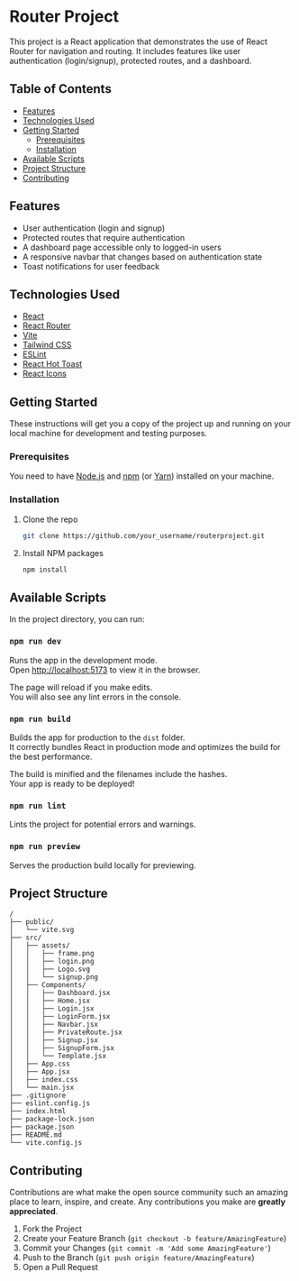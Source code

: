 # Router Project

This project is a React application that demonstrates the use of React Router for navigation and routing. It includes features like user authentication (login/signup), protected routes, and a dashboard.

## Table of Contents

- [Features](#features)
- [Technologies Used](#technologies-used)
- [Getting Started](#getting-started)
  - [Prerequisites](#prerequisites)
  - [Installation](#installation)
- [Available Scripts](#available-scripts)
- [Project Structure](#project-structure)
- [Contributing](#contributing)


## Features

- User authentication (login and signup)
- Protected routes that require authentication
- A dashboard page accessible only to logged-in users
- A responsive navbar that changes based on authentication state
- Toast notifications for user feedback

## Technologies Used

- [React](https://reactjs.org/)
- [React Router](https://reactrouter.com/)
- [Vite](https://vitejs.dev/)
- [Tailwind CSS](https://tailwindcss.com/)
- [ESLint](https://eslint.org/)
- [React Hot Toast](https://react-hot-toast.com/)
- [React Icons](https://react-icons.github.io/react-icons/)

## Getting Started

These instructions will get you a copy of the project up and running on your local machine for development and testing purposes.

### Prerequisites

You need to have [Node.js](https://nodejs.org/) and [npm](https://www.npmjs.com/) (or [Yarn](https://yarnpkg.com/)) installed on your machine.

### Installation

1. Clone the repo
   ```sh
   git clone https://github.com/your_username/routerproject.git
   ```
2. Install NPM packages
   ```sh
   npm install
   ```

## Available Scripts

In the project directory, you can run:

### `npm run dev`

Runs the app in the development mode.<br />
Open [http://localhost:5173](http://localhost:5173) to view it in the browser.

The page will reload if you make edits.<br />
You will also see any lint errors in the console.

### `npm run build`

Builds the app for production to the `dist` folder.<br />
It correctly bundles React in production mode and optimizes the build for the best performance.

The build is minified and the filenames include the hashes.<br />
Your app is ready to be deployed!

### `npm run lint`

Lints the project for potential errors and warnings.

### `npm run preview`

Serves the production build locally for previewing.

## Project Structure

```
/
├── public/
│   └── vite.svg
├── src/
│   ├── assets/
│   │   ├── frame.png
│   │   ├── login.png
│   │   ├── Logo.svg
│   │   └── signup.png
│   ├── Components/
│   │   ├── Dashboard.jsx
│   │   ├── Home.jsx
│   │   ├── Login.jsx
│   │   ├── LoginForm.jsx
│   │   ├── Navbar.jsx
│   │   ├── PrivateRoute.jsx
│   │   ├── Signup.jsx
│   │   ├── SignupForm.jsx
│   │   └── Template.jsx
│   ├── App.css
│   ├── App.jsx
│   ├── index.css
│   └── main.jsx
├── .gitignore
├── eslint.config.js
├── index.html
├── package-lock.json
├── package.json
├── README.md
└── vite.config.js
```

## Contributing

Contributions are what make the open source community such an amazing place to learn, inspire, and create. Any contributions you make are **greatly appreciated**.

1. Fork the Project
2. Create your Feature Branch (`git checkout -b feature/AmazingFeature`)
3. Commit your Changes (`git commit -m 'Add some AmazingFeature'`)
4. Push to the Branch (`git push origin feature/AmazingFeature`)
5. Open a Pull Request